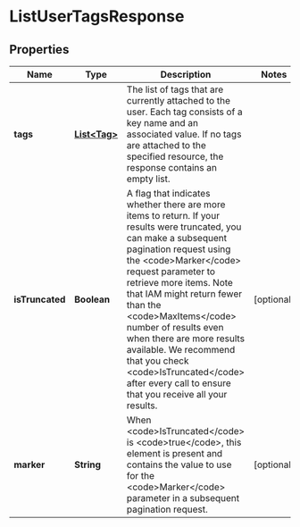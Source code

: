 

# ListUserTagsResponse


## Properties

| Name | Type | Description | Notes |
|------------ | ------------- | ------------- | -------------|
|**tags** | [**List&lt;Tag&gt;**](Tag.md) | The list of tags that are currently attached to the user. Each tag consists of a key name and an associated value. If no tags are attached to the specified resource, the response contains an empty list. |  |
|**isTruncated** | **Boolean** | A flag that indicates whether there are more items to return. If your results were truncated, you can make a subsequent pagination request using the &lt;code&gt;Marker&lt;/code&gt; request parameter to retrieve more items. Note that IAM might return fewer than the &lt;code&gt;MaxItems&lt;/code&gt; number of results even when there are more results available. We recommend that you check &lt;code&gt;IsTruncated&lt;/code&gt; after every call to ensure that you receive all your results. |  [optional] |
|**marker** | **String** | When &lt;code&gt;IsTruncated&lt;/code&gt; is &lt;code&gt;true&lt;/code&gt;, this element is present and contains the value to use for the &lt;code&gt;Marker&lt;/code&gt; parameter in a subsequent pagination request. |  [optional] |



